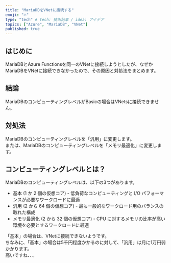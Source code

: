 ```yaml
---
title: "MariaDBをVNetに接続する"
emoji: "🔥"
type: "tech" # tech: 技術記事 / idea: アイデア
topics: ["Azure", "MariaDB", "VNet"]
published: true
---
```


## はじめに

MariaDBとAzure Functionsを同一のVNetに接続しようとしたが、なぜかMariaDBをVNetに接続できなかったので、その原因と対処法をまとめます。  

## 結論

MariaDBのコンピューティングレベルがBasicの場合はVNetsに接続できません。  

## 対処法

MariaDBのコンピューティングレベルを「汎用」に変更します。  
または、MariaDBのコンピューティングレベルを「メモリ最適化」に変更します。  

## コンピューティングレベルとは？

MariaDBのコンピューティングレベルは、以下の3つがあります。  

- 基本 (1 か 2 個の仮想コア) - 低負荷なコンピューティングと I/O パフォーマンスが必要なワークロードに最適
- 汎用 (2 から 64 個の仮想コア) - 最も一般的なワークロード用のバランスの取れた構成
- メモリ最適化 (2 から 32 個の仮想コア) - CPU に対するメモリの比率が高い環境を必要とするワークロードに最適

「基本」の場合は、VNetに接続できないようです。  
ちなみに、「基本」の場合は5千円程度かかるのに対して、「汎用」は月に1万円弱かかります。  
高いですね、、、  
